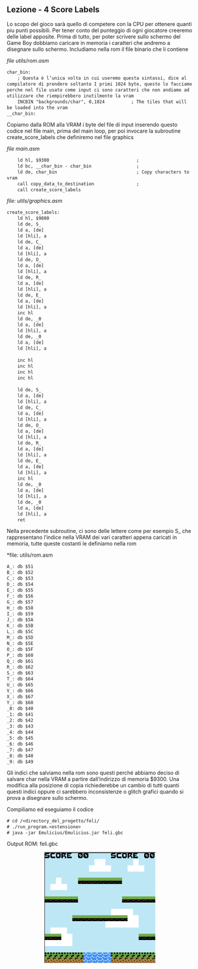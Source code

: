 ## Lezione - 4 Score Labels
Lo scopo del gioco sarà quello di competere con la CPU per ottenere quanti piu punti possibili. Per tener conto del punteggio di ogni giocatore creeremo delle label apposite. Prima di tutto, per poter scrivere sullo schermo del Game Boy dobbiamo caricare in memoria i caratteri che andremo a disegnare sullo schermo.
Includiamo nella rom il file binario che li contiene

*file utils/rom.asm*
```
char_bin:
	; Questa è l’unica volta in cui useremo questa sintassi, dice al compilatore di prendere soltanto I primi 1024 byte, questo lo facciamo perche nel file usato come input ci sono caratteri che non andiamo ad utilizzare che riempirebbero inutilmente la vram
 	INCBIN "backgrounds/char", 0,1024          ; The tiles that will be loaded into the vram
__char_bin:
```

Copiamo dalla ROM alla VRAM i byte del file di input inserendo questo codice nel file main, prima del main loop, per poi invocare la subroutine create_score_labels che definiremo nel file graphics


*file main.asm*
```
    ld hl, $9300                                 ;
    ld bc, __char_bin - char_bin                 ;
    ld de, char_bin                              ; Copy characters to vram
    call copy_data_to_destination                ;
    call create_score_labels
```

*file: utils/graphics.asm*
```
create_score_labels:
    ld hl, $9800
    ld de, S_
    ld a, [de]
    ld [hli], a
    ld de, C_
    ld a, [de]
    ld [hli], a
    ld de, O_
    ld a, [de]
    ld [hli], a
    ld de, R_
    ld a, [de]
    ld [hli], a
    ld de, E_
    ld a, [de]
    ld [hli], a
    inc hl
    ld de, _0
    ld a, [de]
    ld [hli], a
    ld de, _0
    ld a, [de]
    ld [hli], a

    inc hl
    inc hl
    inc hl
    inc hl

    ld de, S_
    ld a, [de]
    ld [hli], a
    ld de, C_
    ld a, [de]
    ld [hli], a
    ld de, O_
    ld a, [de]
    ld [hli], a
    ld de, R_
    ld a, [de]
    ld [hli], a
    ld de, E_
    ld a, [de]
    ld [hli], a
    inc hl
    ld de, _0
    ld a, [de]
    ld [hli], a
    ld de, _0
    ld a, [de]
    ld [hli], a
    ret
 ```

Nella precedente subroutine, ci sono delle lettere come per esempio S_ che rappresentano l’indice nella VRAM dei vari caratteri appena caricati in memoria, tutte queste costanti le definiamo nella rom

*file: utils/rom.asm
```
A_: db $51
B_: db $52
C_: db $53
D_: db $54
E_: db $55
F_: db $56
G_: db $57
H_: db $58
I_: db $59
J_: db $5A
K_: db $5B
L_: db $5C
M_: db $5D
N_: db $5E
O_: db $5F
P_: db $60
Q_: db $61
R_: db $62
S_: db $63
T_: db $64
U_: db $65
V_: db $66
X_: db $67
Y_: db $68
_0: db $40
_1: db $41
_2: db $42
_3: db $43
_4: db $44
_5: db $45
_6: db $46
_7: db $47
_8: db $48
_9: db $49
```

Gli indici che salviamo nella rom sono questi perché abbiamo deciso di salvare char nella VRAM a partire dall’indirizzo di memoria $9300. Una modifica alla posizione di copia richiederebbe un cambio di tutti quanti questi indici oppure ci sarebbero inconsistenze o glitch grafici quando si prova a disegnare sullo schermo.

Compiliamo ed eseguiamo il codice
```
# cd /<directory_del_progetto/feli/
# ./run_program.<estensione>
# java -jar Emulicius/Emulicius.jar feli.gbc
```

Output ROM: feli.gbc
<div align="center">
  <img src="img/output_lezione_4.png" title="Output lezione 4" width="300" height="300">
</div>
